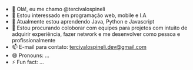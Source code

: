 - 👋 Olá!, eu me chamo @tercivalospineli
- 👀 Estou interessado em programação web, mobile e I.A
- 🌱 Atualmente estou aprendendo Java, Python e Javascript
- 💞️ Estou procurando coloborar com equipes para projetos com intuito de adquirir experiência, fazer network e me desenvolver como pessoa e profissionalmente
- 📫 E-mail para contato: tercivalospineli.dev@gmail.com
- 😄 Pronouns: ...
- ⚡ Fun fact: ...

<!---
tercivalospineli/tercivalospineli is a ✨ special ✨ repository because its `README.md` (this file) appears on your GitHub profile.
You can click the Preview link to take a look at your changes.
--->
